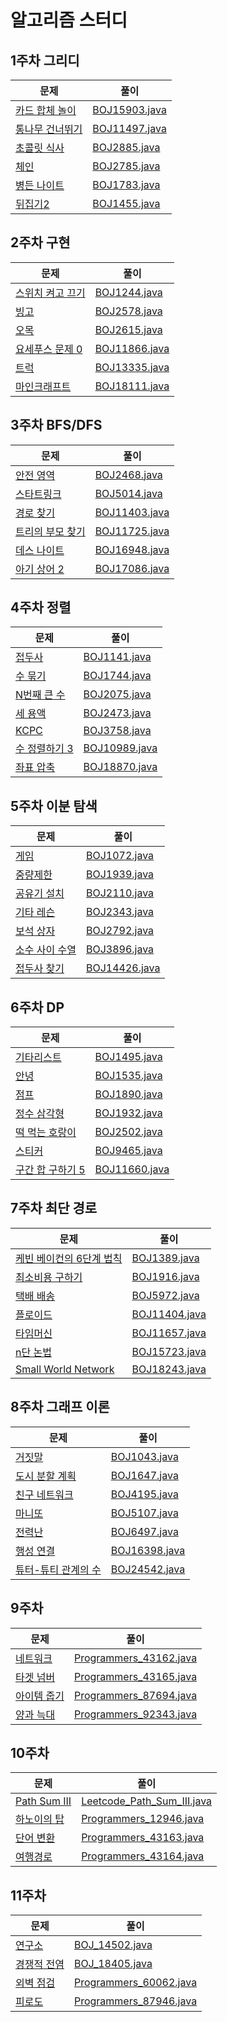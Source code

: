 # 알고리즘 스터디


## 1주차 그리디 
| 문제                                            | 풀이 |
|-----------------------------------------------|----|
| [카드 합체 놀이](https://www.acmicpc.net/problem/15903)   | [BOJ15903.java](https://github.com/java-algorithm/bom/commit/ad2cd3fbd9018bdce36e163af5fc86f3cb31d14b)   |
| [통나무 건너뛰기](https://www.acmicpc.net/problem/11497)  |   [BOJ11497.java](https://github.com/java-algorithm/bom/commit/c4b00a9b448ec79657fa86e5049a3e1ef2b1be1c) |
| [초콜릿 식사](https://www.acmicpc.net/problem/2885)    |  [BOJ2885.java](https://github.com/java-algorithm/bom/commit/3d091664e56f93bd53fc610e1d167c5478cb3aab)  |
| [체인](https://www.acmicpc.net/problem/2785)  |   [BOJ2785.java](https://github.com/java-algorithm/bom/commit/cd340e94044097fcf2642be7d6680f684789009f) |
| [병든 나이트](https://www.acmicpc.net/problem/1783) |  [BOJ1783.java](https://github.com/java-algorithm/bom/commit/1ae266e55c04692099e7a16f7d15cb10fab1df3b)  |
| [뒤집기2](https://www.acmicpc.net/problem/1455)  |  [BOJ1455.java](https://github.com/java-algorithm/bom/commit/88c8fff8dfc909582df1facb8a78739ebcdaa659)  |

## 2주차 구현
| 문제                                                 | 풀이                                                                                                     |
|----------------------------------------------------|--------------------------------------------------------------------------------------------------------|
| [스위치 켜고 끄기](https://www.acmicpc.net/problem/1244)  | [BOJ1244.java](https://github.com/java-algorithm/bom/commit/2dacce46df4ef17a2ec2ba8e889cc5a631f77c33)  |
| [빙고](https://www.acmicpc.net/problem/2578)         | [BOJ2578.java](https://github.com/java-algorithm/bom/commit/29ce10ac56bf223d304af649bc78f476cb460a38)  |
| [오목](https://www.acmicpc.net/problem/2615)         | [BOJ2615.java](https://github.com/java-algorithm/bom/commit/39911d275bf8dd5bcb4d83306d4caaecb54aa5d2)  |
| [요세푸스 문제 0](https://www.acmicpc.net/problem/11866) | [BOJ11866.java](https://github.com/java-algorithm/bom/commit/e1f5552b1db29c4c8c6e3172c8d2aa6e616b4320) |
| [트럭](https://www.acmicpc.net/problem/13335)        | [BOJ13335.java](https://github.com/java-algorithm/bom/commit/1b6db9953e841d1f262ae2bd753ee77d1d818012) |
| [마인크래프트](https://www.acmicpc.net/problem/18111)    | [BOJ18111.java](https://github.com/java-algorithm/bom/commit/511de0c38cd73787c4e02780bad8668b24afd7b1) |

## 3주차 BFS/DFS
| 문제                                                 | 풀이                                                                                                     |
|----------------------------------------------------|--------------------------------------------------------------------------------------------------------|
| [안전 영역](https://www.acmicpc.net/problem/2468)      | [BOJ2468.java](https://github.com/java-algorithm/bom/commit/9a2e2a4988ae917a5acc360b9deee8b5d4c3a064)  |
| [스타트링크](https://www.acmicpc.net/problem/5014)      | [BOJ5014.java](https://github.com/java-algorithm/bom/commit/c768a6682dde154e31e120f0fb90b3a700bf5027)  |
| [경로 찾기](https://www.acmicpc.net/problem/11403)     | [BOJ11403.java](https://github.com/java-algorithm/bom/commit/0e12aaf73bc283a0df77a5596400641b1a1afb3a) |
| [트리의 부모 찾기](https://www.acmicpc.net/problem/11725) | [BOJ11725.java](https://github.com/java-algorithm/bom/commit/ddf2a95cf27270655d5ee86f4bf989e8a4c27058) |
| [데스 나이트](https://www.acmicpc.net/problem/16948)    | [BOJ16948.java](https://github.com/java-algorithm/bom/commit/fb7409184d603887746eb8f446d61444f24509a9) |
| [아기 상어 2](https://www.acmicpc.net/problem/17086)   | [BOJ17086.java](https://github.com/java-algorithm/bom/commit/c178c31cef1cc4164442d8e6910512ae2b24f7ee) |

## 4주차 정렬
| 문제                                                | 풀이                                                                                                     |
|---------------------------------------------------|--------------------------------------------------------------------------------------------------------|
| [접두사](https://www.acmicpc.net/problem/1141)       | [BOJ1141.java](https://github.com/java-algorithm/bom/commit/29fa33d6ec323c5bb11e2746db875bc2bc4287ed)  |
| [수 묶기](https://www.acmicpc.net/problem/1744)      | [BOJ1744.java](https://github.com/java-algorithm/bom/commit/8e996b2e79d88a8def1ddaca9fede004e8e5572a)  |
| [N번째 큰 수](https://www.acmicpc.net/problem/2075)   | [BOJ2075.java](https://github.com/java-algorithm/bom/commit/3f6a88f5c555e67ca704202edfe2305f0d977c8f)  |
| [세 용액](https://www.acmicpc.net/problem/2473)      | [BOJ2473.java](https://github.com/java-algorithm/bom/commit/391d3635318a2f841ffdf93aaba6cc3d9cd54658)  |
| [KCPC](https://www.acmicpc.net/problem/3758)      | [BOJ3758.java](https://github.com/java-algorithm/bom/commit/0232fc062bc8af1a938cf47719479a3331bd99b8)  |
| [수 정렬하기 3](https://www.acmicpc.net/problem/10989) | [BOJ10989.java](https://github.com/java-algorithm/bom/commit/297bf4beb48a2da35595ea59b1e9cf23f45e1869) |
| [좌표 압축](https://www.acmicpc.net/problem/18870)    | [BOJ18870.java](https://github.com/java-algorithm/bom/commit/cee997bd3e5e1f0cd545b22fbf26fff9b4a3a599) |

## 5주차 이분 탐색
| 문제                                               | 풀이                                                                                                     |
|--------------------------------------------------|--------------------------------------------------------------------------------------------------------|
| [게임](https://www.acmicpc.net/problem/1072)       | [BOJ1072.java](https://github.com/java-algorithm/bom/commit/dbc19c622d65ab1ea02f3a3fe8aa8b23e58a0e34)  |
| [중량제한](https://www.acmicpc.net/problem/1939)     | [BOJ1939.java](https://github.com/java-algorithm/bom/commit/29c0c9bf03daa36299145788f72ac40878e8179b)  |
| [공유기 설치](https://www.acmicpc.net/problem/2110)   | [BOJ2110.java](https://github.com/java-algorithm/bom/commit/ad6a30d14174885d2aea50875f53c860eaf7543d)  |
| [기타 레슨](https://www.acmicpc.net/problem/2343)    | [BOJ2343.java](https://github.com/java-algorithm/bom/commit/c476cbc2625d5a33e0420b4e8834a5a3b67cab86)  |
| [보석 상자](https://www.acmicpc.net/problem/2792)    | [BOJ2792.java](https://github.com/java-algorithm/bom/commit/6235be9ca0f0dce9d8b09857d810778cb60eb206)  |
| [소수 사이 수열](https://www.acmicpc.net/problem/3896) | [BOJ3896.java](https://github.com/java-algorithm/bom/commit/78640046893e0b39507196892eac2f3966a7e06f)  |
| [접두사 찾기](https://www.acmicpc.net/problem/14426)  | [BOJ14426.java](https://github.com/java-algorithm/bom/commit/dc5413b283c04a4702fb6b9eba3f2cc4c4fe151e) |

## 6주차 DP
| 문제                                                  | 풀이                                                                                                    |
|-----------------------------------------------------|-------------------------------------------------------------------------------------------------------|
| [기타리스트](https://www.acmicpc.net/problem/1495)       | [BOJ1495.java](https://github.com/java-algorithm/bom/commit/67e378c8ecd362b2bf99f88923ca2c921a32b7d8) |
| [안녕](https://www.acmicpc.net/problem/1535)          | [BOJ1535.java](https://github.com/java-algorithm/bom/commit/cdfac9b034cd4315823f5ffe99be152eecaf5670) |
| [점프](https://www.acmicpc.net/problem/1890)          | [BOJ1890.java](https://github.com/java-algorithm/bom/commit/f35e3667c04ca23356f55cf763839f7ff05e1946) |
| [정수 삼각형](https://www.acmicpc.net/problem/1932)      | [BOJ1932.java](https://github.com/java-algorithm/bom/commit/259db6ad64668d63ba53b38a8d51d428d874d3bf) |
| [떡 먹는 호랑이](https://www.acmicpc.net/problem/2502)    | [BOJ2502.java](https://github.com/java-algorithm/bom/commit/12646fe5ea22350af96c4febab6bf670c7489104) |
| [스티커](https://www.acmicpc.net/problem/9465)         | [BOJ9465.java](https://github.com/java-algorithm/bom/commit/ffa55d80d2b269200a583dcd88dd8dc49f6a48fb) |
| [구간 합 구하기 5](https://www.acmicpc.net/problem/11660) | [BOJ11660.java](https://github.com/java-algorithm/bom/commit/896fefc0f0b53456f1057b4285223bdb5c167936) |

## 7주차 최단 경로
| 문제                                                           | 풀이                                                                                                     |
|--------------------------------------------------------------|--------------------------------------------------------------------------------------------------------|
| [케빈 베이컨의 6단계 법칙](https://www.acmicpc.net/problem/1389)       | [BOJ1389.java](https://github.com/java-algorithm/bom/commit/bd6489292028eedfb892c436fa5fc1f4dc413ef2)  |
| [최소비용 구하기](https://www.acmicpc.net/problem/1916)             | [BOJ1916.java](https://github.com/java-algorithm/bom/commit/15c99dc02f0377519fa1e7735ce6a642b31cc257)  |
| [택배 배송](https://www.acmicpc.net/problem/5972)                | [BOJ5972.java](https://github.com/java-algorithm/bom/commit/d64b4adf488ef4e5b4a209cb0911f3b0c1f7313f)  |
| [플로이드](https://www.acmicpc.net/problem/11404)                | [BOJ11404.java](https://github.com/java-algorithm/bom/commit/5e97febc7428a56eb33ad3361030fb58f8e29bd8) |
| [타임머신](https://www.acmicpc.net/problem/11657)                | [BOJ11657.java](https://github.com/java-algorithm/bom/commit/161937a1239b22c592cfa785a54c0ca5403d5515) |
| [n단 논법](https://www.acmicpc.net/problem/15723)               | [BOJ15723.java](https://github.com/java-algorithm/bom/commit/d5d06e2141832374bcbe5ed38776fecc94548d21) |
| [Small World Network](https://www.acmicpc.net/problem/18243) | [BOJ18243.java](https://github.com/java-algorithm/bom/commit/0350bea6d896a4f825f9ba1b4eddd2eb607d097d) |

## 8주차 그래프 이론
| 문제                                                   | 풀이                                                                                                     |
|------------------------------------------------------|--------------------------------------------------------------------------------------------------------|
| [거짓말](https://www.acmicpc.net/problem/1043)          | [BOJ1043.java](https://github.com/java-algorithm/bom/commit/7b3c461e6c27f0535ce408467905ed868cee13a4)  |
| [도시 분할 계획](https://www.acmicpc.net/problem/1647)     | [BOJ1647.java](https://github.com/java-algorithm/bom/commit/931a12ebe73b288758028d1605e6ff3ab9944cf7)  |
| [친구 네트워크](https://www.acmicpc.net/problem/4195)      | [BOJ4195.java](https://github.com/java-algorithm/bom/commit/244ba4fc001a7666f13e1cf270f3ebcc18e7bd38)  |
| [마니또](https://www.acmicpc.net/problem/5107)          | [BOJ5107.java](https://github.com/java-algorithm/bom/commit/3b1767f576e3714a590dc9b04208bf877e8b2938)  |
| [전력난](https://www.acmicpc.net/problem/6497)          | [BOJ6497.java](https://github.com/java-algorithm/bom/commit/3789ffe0bd7fb5dd989021b06dd12d181c20a933)  |
| [행성 연결](https://www.acmicpc.net/problem/16398)       | [BOJ16398.java](https://github.com/java-algorithm/bom/commit/fdfaf68bb3f72303d3f45ac5ade601a56ddc62ca) |
| [튜터-튜티 관계의 수](https://www.acmicpc.net/problem/24542) | [BOJ24542.java](https://github.com/java-algorithm/bom/commit/4091d09e9a53b3699fd33a39ae41998667c53a06) |

## 9주차
| 문제                                                   | 풀이                                                                                                              |
|------------------------------------------------------|-----------------------------------------------------------------------------------------------------------------|
| [네트워크](https://school.programmers.co.kr/learn/courses/30/lessons/43162)         | [Programmers_43162.java](https://github.com/java-algorithm/bom/commit/8b49e0093cf959ff24bfc4e1030ed91d6ee6ed97) |
| [타겟 넘버](https://school.programmers.co.kr/learn/courses/30/lessons/43165)        | [Programmers_43165.java](https://github.com/java-algorithm/bom/commit/41813a4f17444f6980963ac27701332404658c15) |
| [아이템 줍기](https://school.programmers.co.kr/learn/courses/30/lessons/87694)       | [Programmers_87694.java](https://github.com/java-algorithm/bom/commit/20a8a0b595df8d84a0f4c9a0d52879e24042da31) |
| [양과 늑대](https://school.programmers.co.kr/learn/courses/30/lessons/92343)        | [Programmers_92343.java](https://github.com/java-algorithm/bom/commit/75e497a033977df5cbd377f403119c51f8f626a0) |

## 10주차
| 문제                                                                              | 풀이                                                                                                                  |
|---------------------------------------------------------------------------------|---------------------------------------------------------------------------------------------------------------------|
| [Path Sum III](https://leetcode.com/problems/path-sum-iii/description/) | [Leetcode_Path_Sum_III.java](https://github.com/java-algorithm/bom/commit/586eedc60594efdd593f04d6f19cddc08a69f800) |
| [하노이의 탑](https://school.programmers.co.kr/learn/courses/30/lessons/12946)       | [Programmers_12946.java](https://github.com/java-algorithm/bom/commit/c78e35a20193190bb57aa665f32d6541a2b1eb97)     |
| [단어 변환](https://school.programmers.co.kr/learn/courses/30/lessons/43163)        | [Programmers_43163.java](https://github.com/java-algorithm/bom/commit/839a8b4f110343a48ce25ad3f7bf6286170d8d3d)     |
| [여행경로](https://school.programmers.co.kr/learn/courses/30/lessons/43164)         | [Programmers_43164.java](https://github.com/java-algorithm/bom/commit/48bfc96c55137b6fe69459458b96739c48bf60c6)     |

## 11주차
| 문제                                                                       | 풀이                                                                                                              |
|--------------------------------------------------------------------------|-----------------------------------------------------------------------------------------------------------------|
| [연구소](https://www.acmicpc.net/problem/14502)                             | [BOJ_14502.java](https://github.com/java-algorithm/bom/commit/2b2e99aeaa1412d1b5a1deefab46e91aa095cf3a)         |
| [경쟁적 전염](https://www.acmicpc.net/problem/18405)                          | [BOJ_18405.java](https://github.com/java-algorithm/bom/commit/d8f562a92dc9f66573fe75f98b027a04b38c8b37)         |
| [외벽 점검](https://school.programmers.co.kr/learn/courses/30/lessons/60062) | [Programmers_60062.java](https://github.com/java-algorithm/bom/commit/055b1536f88dbc3d97da722a0ee1a3568d20799b) |
| [피로도](https://school.programmers.co.kr/learn/courses/30/lessons/87946)   | [Programmers_87946.java](https://github.com/java-algorithm/bom/commit/00f368029419f113215f8595841c3db6c8593125) |
